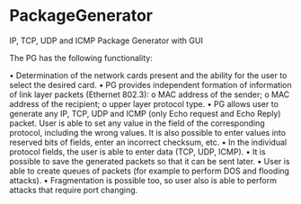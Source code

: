 # PackageGenerator
IP, TCP, UDP and ICMP Package Generator with GUI

The PG has the following functionality:

• Determination of the network cards present and the ability for the user to select the desired card.
• PG provides independent formation of information of link layer packets (Ethernet 802.3):
    o MAC address of the sender;
    o MAC address of the recipient;
    o upper layer protocol type.
• PG allows user to generate any IP, TCP, UDP and ICMP (only Echo request and Echo Reply) packet. User is able to set any value in the field of the corresponding protocol, including the wrong values. It is also possible to enter values into reserved bits of fields, enter an incorrect checksum, etc.
• In the individual protocol fields, the user is able to enter data (TCP, UDP, ICMP).
• It is possible to save the generated packets so that it can be sent later.
• User is able to create queues of packets (for example to perform DOS and flooding attacks).
• Fragmentation is possible too, so user also is able to perform attacks that require port changing.
